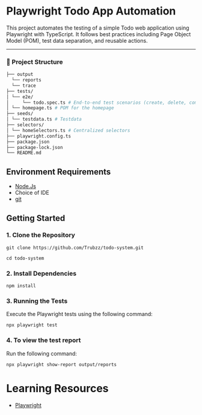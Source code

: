 # Playwright Todo App Automation

This project automates the testing of a simple Todo web application using Playwright with TypeScript. It follows best practices including Page Object Model (POM), test data separation, and reusable actions.

---

### 📁 Project Structure 
```bash 
├── output
  └── reports
  └── trace
├── tests/ 
│ └── e2e/
│     └── todo.spec.ts # End-to-end test scenarios (create, delete, complete, etc.) ├── pages/ 
│ └── homepage.ts # POM for the homepage 
├── seeds/ 
│ └── testdata.ts # Testdata 
├── selectors/ 
│ └── homeSelectors.ts # Centralized selectors
├── playwright.config.ts
├── package.json 
├── package-lock.json
└── README.md
```
## Environment Requirements

- [Node.Js](https://nodejs.org/en)
- Choice of IDE
- [git](https://git-scm.com/)

## Getting Started


### 1. Clone the Repository

    git clone https://github.com/Trubzz/todo-system.git

    cd todo-system

### 2. Install Dependencies

    npm install

### 3. Running the Tests

Execute the Playwright tests using the following command:

    npx playwright test

### 4. To view the test report

 Run the following command:

    npx playwright show-report output/reports

# Learning Resources
- [Playwright](https://playwright.dev/)
